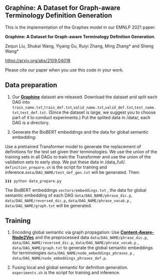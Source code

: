 ## Graphine: A Dataset for Graph-aware Terminology Definition Generation

This is the implementation of the Graphex model in our EMNLP 2021 paper:

**Graphine: A Dataset for Graph-aware Terminology Definition Generation**. 

Zequn Liu, Shukai Wang, Yiyang Gu, Ruiyi Zhang, Ming Zhang* and Sheng Wang*

https://arxiv.org/abs/2109.04018

Please cite our paper when you use this code in your work.

## Data preparation

1. Our [**Graphine**](https://zenodo.org/record/5320310#.YVlnnZrP02w) dataset are released. Download the dataset and split each DAG into ```train_name.txt```,```train_def.txt```,```valid_name.txt```,```valid_def.txt```,```test_name.txt```,```test_def.txt```. (Since the dataset is large, we suggest you to choose part of it to conduct experiments.) Put the splited data in /data/, each DAG is a directory.

2. Generate the BioBERT embeddings and the data for global semantic embedding:

Use a pretrained Transformer model to generate the replacement of definitions for the test set given their terminologies. We use the union of the training sets in all DAGs to train the Transformer and use the union of the validation sets to early stop. We put these data in /data_full/. ```definition_prepare.sh``` is the script for training and inference.```data/DAG_NAME/test_def_gen.txt``` will be generated. Then:

```console
❱❱❱ python data_prepare.py
```
The BioBERT embeddings ```vectors/embeddings.txt``` , the data for global semantic embedding of each DAG ```data/DAG_NAME/phrase_dic.p```, ```data/DAG_NAME/reversed_dic.p```, ```data/DAG_NAME/phrase_vocab.p``` , ```data/DAG_NAME/graph.txt``` will be generated.


## Training

1. Encoding global semantic via graph propagation: Use [**Content-Aware-Node2Vec**](https://github.com/SotirisKot/Content-Aware-Node2Vec) and the preprocessed data ```data/DAG_NAME/phrase_dic.p```, ```data/DAG_NAME/reversed_dic.p```, ```data/DAG_NAME/phrase_vocab.p``` , ```data/DAG_NAME/graph.txt``` to generate the global semantic embeddings for terminologies ```data/DAG_NAME/node_embeddings_phrases.p``` , ```data/DAG_NAME/node_embeddings_phrases_def.p```.

2. Fusing local and global semantic for definition generation. ```experiments.sh``` is the script for training and inference.


